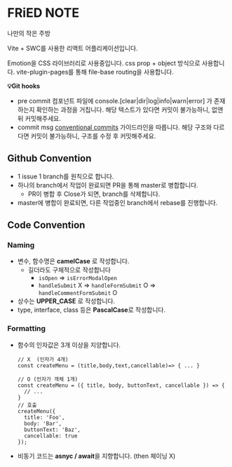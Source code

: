 # FRiED NOTE

나만의 작은 주방

Vite + SWC를 사용한 리액트 어플리케이션입니다.

Emotion을 CSS 라이브러리로 사용중입니다. css prop + object 방식으로 사용합니다.
vite-plugin-pages를 통해 file-base routing을 사용합니다.

<aside>

**💡Git hooks**

- pre commit
  컴포넌트 파일에 console.[clear|dir|log|info|warn|error] 가 존재하는지 확인하는 과정을 거칩니다. 해당 텍스트가 있다면 커밋이 불가능하니, 없앤 뒤 커밋해주세요.
- commit msg
  [conventional commits](https://www.conventionalcommits.org/en/v1.0.0/) 가이드라인을 따릅니다. 해당 구조와 다르다면 커밋이 불가능하니, 구조를 수정 후 커밋해주세요.

</aside>

## Github Convention

- 1 issue 1 branch를 원칙으로 합니다.
- 하나의 branch에서 작업이 완료되면 PR을 통해 master로 병합합니다.
  - PR이 병합 후 Close가 되면, branch를 삭제합니다.
- master에 병합이 완료되면, 다른 작업중인 branch에서 rebase를 진행합니다.

## Code Convention

### Naming

- 변수, 함수명은 **camelCase** 로 작성합니다.
  - 길더라도 구체적으로 작성합니다
    - `isOpen` ⇒ `isErrorModalOpen`
    - `handleSubmit` X ⇒ `handleFormSubmit` O ⇒ `handleCommentFormSubmit` O
- 상수는 **UPPER_CASE** 로 작성합니다.
- type, interface, class 등은 **PascalCase**로 작성합니다.

### Formatting

- 함수의 인자값은 3개 이상을 지양합니다.

  ```tsx
  // X  (인자가 4개)
  const createMenu = (title,body,text,cancellable)=> { ... }

  // O (인자가 객체 1개)
  const createMenu = ({ title, body, buttonText, cancellable }) => {
    // ...
  }
  // 호출
  createMenu({
    title: 'Foo',
    body: 'Bar',
    buttonText: 'Baz',
    cancellable: true
  });
  ```

- 비동기 코드는 **asnyc / await**을 지향합니다. (then 체이닝 X)
